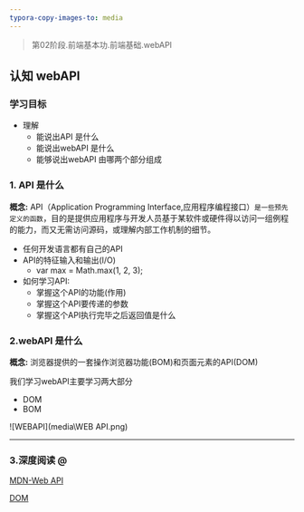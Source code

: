```yaml
---
typora-copy-images-to: media
---
```


> 第02阶段.前端基本功.前端基础.webAPI

## 认知 webAPI

### 学习目标
* 理解
  * 能说出API 是什么
  * 能说出webAPI 是什么
  * 能够说出webAPI 由哪两个部分组成


### 1. API 是什么

**概念:** API（Application Programming Interface,应用程序编程接口）`是一些预先定义的函数`，目的是提供应用程序与开发人员基于某软件或硬件得以访问一组例程的能力，而又无需访问源码，或理解内部工作机制的细节。

- 任何开发语言都有自己的API
- API的特征输入和输出(I/O)
  - var max =  Math.max(1, 2, 3);
- 如何学习API: 
  - 掌握这个API的功能(作用)
  - 掌握这个API要传递的参数
  - 掌握这个API执行完毕之后返回值是什么

### 2.webAPI 是什么

**概念:**  浏览器提供的一套操作浏览器功能(BOM)和页面元素的API(DOM)

我们学习webAPI主要学习两大部分

- DOM 
- BOM 


![WEBAPI](media\WEB API.png)

-----

### 3.深度阅读 @

[MDN-Web API](https://developer.mozilla.org/zh-CN/docs/Web/API)

[DOM](https://baike.baidu.com/item/DOM/50288?fr=aladdin)
